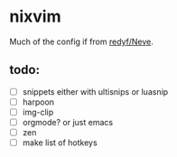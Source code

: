 # nixvim
Much of the config if from [redyf/Neve](https://github.com/redyf/Neve/).

## todo:
- [ ] snippets either with ultisnips or luasnip
- [ ] harpoon
- [ ] img-clip
- [ ] orgmode? or just emacs
- [ ] zen
- [ ] make list of hotkeys

